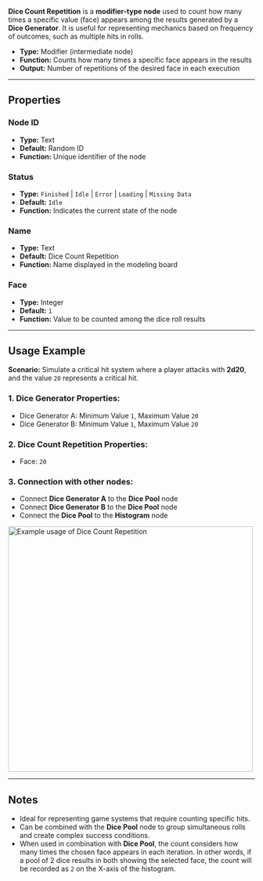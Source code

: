 **Dice Count Repetition** is a **modifier-type node** used to count how many times a specific value (face) appears among the results generated by a **Dice Generator**. It is useful for representing mechanics based on frequency of outcomes, such as multiple hits in rolls.

- **Type:** Modifier (intermediate node)
- **Function:** Counts how many times a specific face appears in the results
- **Output:** Number of repetitions of the desired face in each execution

---

## **Properties**

### **Node ID**

- **Type:** Text
- **Default:** Random ID
- **Function:** Unique identifier of the node

### **Status**

- **Type:** `Finished` | `Idle` | `Error` | `Loading` | `Missing Data`
- **Default:** `Idle`
- **Function:** Indicates the current state of the node

### **Name**

- **Type:** Text
- **Default:** Dice Count Repetition
- **Function:** Name displayed in the modeling board

### **Face**

- **Type:** Integer
- **Default:** `1`
- **Function:** Value to be counted among the dice roll results

---

## **Usage Example**

**Scenario:** Simulate a critical hit system where a player attacks with **2d20**, and the value `20` represents a critical hit.

### **1. Dice Generator Properties:**

- Dice Generator A: Minimum Value `1`, Maximum Value `20`
- Dice Generator B: Minimum Value `1`, Maximum Value `20`

### **2. Dice Count Repetition Properties:**

- Face: `20`

### **3. Connection with other nodes:**

- Connect **Dice Generator A** to the **Dice Pool** node
- Connect **Dice Generator B** to the **Dice Pool** node
- Connect the **Dice Pool** to the **Histogram** node

<img src="/node-crafter/doc-images/critical-count.png" width="500px" alt="Example usage of Dice Count Repetition"/>

---

## **Notes**

- Ideal for representing game systems that require counting specific hits.
- Can be combined with the **Dice Pool** node to group simultaneous rolls and create complex success conditions.
- When used in combination with **Dice Pool**, the count considers how many times the chosen face appears in each iteration. In other words, if a pool of 2 dice results in both showing the selected face, the count will be recorded as `2` on the X-axis of the histogram.
